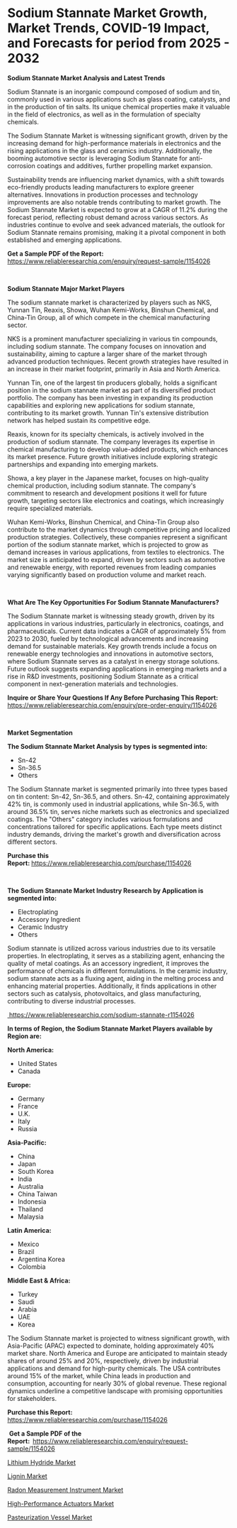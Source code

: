 <p><h1>Sodium Stannate Market Growth, Market Trends, COVID-19 Impact, and Forecasts for period from 2025 - 2032</h1></p><p><strong>Sodium Stannate Market Analysis and Latest Trends</strong></p>
<p><p>Sodium Stannate is an inorganic compound composed of sodium and tin, commonly used in various applications such as glass coating, catalysts, and in the production of tin salts. Its unique chemical properties make it valuable in the field of electronics, as well as in the formulation of specialty chemicals.</p><p>The Sodium Stannate Market is witnessing significant growth, driven by the increasing demand for high-performance materials in electronics and the rising applications in the glass and ceramics industry. Additionally, the booming automotive sector is leveraging Sodium Stannate for anti-corrosion coatings and additives, further propelling market expansion. </p><p>Sustainability trends are influencing market dynamics, with a shift towards eco-friendly products leading manufacturers to explore greener alternatives. Innovations in production processes and technology improvements are also notable trends contributing to market growth. The Sodium Stannate Market is expected to grow at a CAGR of 11.2% during the forecast period, reflecting robust demand across various sectors. As industries continue to evolve and seek advanced materials, the outlook for Sodium Stannate remains promising, making it a pivotal component in both established and emerging applications.</p></p>
<p><strong>Get a Sample PDF of the Report:&nbsp;</strong> <a href="https://www.reliableresearchiq.com/enquiry/request-sample/1154026?utm_campaign=1159&utm_medium=2&utm_source=Github&utm_content=ia&utm_term=01042025&utm_id=sodium-stannate">https://www.reliableresearchiq.com/enquiry/request-sample/1154026</a></p>
<p>&nbsp;</p>
<p><strong>Sodium Stannate Major Market Players</strong></p>
<p><p>The sodium stannate market is characterized by players such as NKS, Yunnan Tin, Reaxis, Showa, Wuhan Kemi-Works, Binshun Chemical, and China-Tin Group, all of which compete in the chemical manufacturing sector.</p><p>NKS is a prominent manufacturer specializing in various tin compounds, including sodium stannate. The company focuses on innovation and sustainability, aiming to capture a larger share of the market through advanced production techniques. Recent growth strategies have resulted in an increase in their market footprint, primarily in Asia and North America.</p><p>Yunnan Tin, one of the largest tin producers globally, holds a significant position in the sodium stannate market as part of its diversified product portfolio. The company has been investing in expanding its production capabilities and exploring new applications for sodium stannate, contributing to its market growth. Yunnan Tin's extensive distribution network has helped sustain its competitive edge.</p><p>Reaxis, known for its specialty chemicals, is actively involved in the production of sodium stannate. The company leverages its expertise in chemical manufacturing to develop value-added products, which enhances its market presence. Future growth initiatives include exploring strategic partnerships and expanding into emerging markets.</p><p>Showa, a key player in the Japanese market, focuses on high-quality chemical production, including sodium stannate. The company's commitment to research and development positions it well for future growth, targeting sectors like electronics and coatings, which increasingly require specialized materials.</p><p>Wuhan Kemi-Works, Binshun Chemical, and China-Tin Group also contribute to the market dynamics through competitive pricing and localized production strategies. Collectively, these companies represent a significant portion of the sodium stannate market, which is projected to grow as demand increases in various applications, from textiles to electronics. The market size is anticipated to expand, driven by sectors such as automotive and renewable energy, with reported revenues from leading companies varying significantly based on production volume and market reach.</p></p>
<p>&nbsp;</p>
<p><strong>What Are The Key Opportunities For Sodium Stannate Manufacturers?</strong></p>
<p><p>The Sodium Stannate market is witnessing steady growth, driven by its applications in various industries, particularly in electronics, coatings, and pharmaceuticals. Current data indicates a CAGR of approximately 5% from 2023 to 2030, fueled by technological advancements and increasing demand for sustainable materials. Key growth trends include a focus on renewable energy technologies and innovations in automotive sectors, where Sodium Stannate serves as a catalyst in energy storage solutions. Future outlook suggests expanding applications in emerging markets and a rise in R&D investments, positioning Sodium Stannate as a critical component in next-generation materials and technologies.</p></p>
<p><strong>Inquire or Share Your Questions If Any Before Purchasing This Report:</strong> <a href="https://www.reliableresearchiq.com/enquiry/pre-order-enquiry/1154026?utm_campaign=1159&utm_medium=2&utm_source=Github&utm_content=ia&utm_term=01042025&utm_id=sodium-stannate">https://www.reliableresearchiq.com/enquiry/pre-order-enquiry/1154026</a></p>
<p>&nbsp;</p>
<p><strong>Market Segmentation</strong></p>
<p><strong>The Sodium Stannate Market Analysis by types is segmented into:</strong></p>
<p><ul><li>Sn-42</li><li>Sn-36.5</li><li>Others</li></ul></p>
<p><p>The Sodium Stannate market is segmented primarily into three types based on tin content: Sn-42, Sn-36.5, and others. Sn-42, containing approximately 42% tin, is commonly used in industrial applications, while Sn-36.5, with around 36.5% tin, serves niche markets such as electronics and specialized coatings. The "Others" category includes various formulations and concentrations tailored for specific applications. Each type meets distinct industry demands, driving the market's growth and diversification across different sectors.</p></p>
<p><strong>Purchase this Report:&nbsp;</strong><a href="https://www.reliableresearchiq.com/purchase/1154026?utm_campaign=1159&utm_medium=2&utm_source=Github&utm_content=ia&utm_term=01042025&utm_id=sodium-stannate">https://www.reliableresearchiq.com/purchase/1154026</a></p>
<p>&nbsp;</p>
<p><strong>The Sodium Stannate Market Industry Research by Application is segmented into:</strong></p>
<p><ul><li>Electroplating</li><li>Accessory Ingredient</li><li>Ceramic Industry</li><li>Others</li></ul></p>
<p><p>Sodium stannate is utilized across various industries due to its versatile properties. In electroplating, it serves as a stabilizing agent, enhancing the quality of metal coatings. As an accessory ingredient, it improves the performance of chemicals in different formulations. In the ceramic industry, sodium stannate acts as a fluxing agent, aiding in the melting process and enhancing material properties. Additionally, it finds applications in other sectors such as catalysis, photovoltaics, and glass manufacturing, contributing to diverse industrial processes.</p></p>
<p><a href="https://www.reliableresearchiq.com/sodium-stannate-r1154026?utm_campaign=1159&utm_medium=2&utm_source=Github&utm_content=ia&utm_term=01042025&utm_id=sodium-stannate">&nbsp;https://www.reliableresearchiq.com/sodium-stannate-r1154026</a></p>
<p><strong>In terms of Region, the Sodium Stannate Market Players available by Region are:</strong></p>
<p>
    <p> <strong> North America: </strong>
        <ul>
            <li>United States</li>
            <li>Canada</li>
        </ul>
        </p> 
    <p> <strong> Europe: </strong>
        <ul>
            <li>Germany</li>
            <li>France</li>
            <li>U.K.</li>
            <li>Italy</li>
            <li>Russia</li>
        </ul>
        </p> 
    <p> <strong> Asia-Pacific: </strong>
        <ul>
            <li>China</li>
            <li>Japan</li>
            <li>South Korea</li>
            <li>India</li>
            <li>Australia</li>
            <li>China Taiwan</li>
            <li>Indonesia</li>
            <li>Thailand</li>
            <li>Malaysia</li>
        </ul>
        </p> 
    <p> <strong> Latin America: </strong>
        <ul>
            <li>Mexico</li>
            <li>Brazil</li>
            <li>Argentina Korea</li>
            <li>Colombia</li>
        </ul>
        </p> 
    <p> <strong> Middle East & Africa: </strong>
        <ul>
            <li>Turkey</li>
            <li>Saudi</li>
            <li>Arabia</li>
            <li>UAE</li>
            <li>Korea</li>
        </ul>
    </p>
    </p>
<p><p>The Sodium Stannate market is projected to witness significant growth, with Asia-Pacific (APAC) expected to dominate, holding approximately 40% market share. North America and Europe are anticipated to maintain steady shares of around 25% and 20%, respectively, driven by industrial applications and demand for high-purity chemicals. The USA contributes around 15% of the market, while China leads in production and consumption, accounting for nearly 30% of global revenue. These regional dynamics underline a competitive landscape with promising opportunities for stakeholders.</p></p>
<p><strong>Purchase this Report: </strong><a href="https://www.reliableresearchiq.com/purchase/1154026?utm_campaign=1159&utm_medium=2&utm_source=Github&utm_content=ia&utm_term=01042025&utm_id=sodium-stannate">https://www.reliableresearchiq.com/purchase/1154026</a></p>
<p>&nbsp;<strong>Get a Sample PDF of the Report:&nbsp;&nbsp;</strong><a href="https://www.reliableresearchiq.com/enquiry/request-sample/1154026?utm_campaign=1159&utm_medium=2&utm_source=Github&utm_content=ia&utm_term=01042025&utm_id=sodium-stannate">https://www.reliableresearchiq.com/enquiry/request-sample/1154026</a></p>
<p><strong></strong></p>
<p><p><a href="https://github.com/edderkoliso1/Market-Research-Report-List-1/blob/main/lithium-hydride-market.md?utm_campaign=1159&utm_medium=2&utm_source=Github&utm_content=ia&utm_term=01042025&utm_id=sodium-stannate">Lithium Hydride Market</a></p><p><a href="https://github.com/sarialahipff/Market-Research-Report-List-1/blob/main/lignin-market.md?utm_campaign=1159&utm_medium=2&utm_source=Github&utm_content=ia&utm_term=01042025&utm_id=sodium-stannate">Lignin Market</a></p><p><a href="https://www.linkedin.com/pulse/acomprehensive-analysis-radon-measurement-instrument-saoif?utm_campaign=1159&utm_medium=2&utm_source=Github&utm_content=ia&utm_term=01042025&utm_id=sodium-stannate">Radon Measurement Instrument Market</a></p><p><a href="https://www.linkedin.com/pulse/future-trends-competition-high-performance-actuators-market-ocfgf?utm_campaign=1159&utm_medium=2&utm_source=Github&utm_content=ia&utm_term=01042025&utm_id=sodium-stannate">High-Performance Actuators Market</a></p><p><a href="https://www.linkedin.com/pulse/examining-future-pasteurization-vessel-market-trend-analysis-vztzf?utm_campaign=1159&utm_medium=2&utm_source=Github&utm_content=ia&utm_term=01042025&utm_id=sodium-stannate">Pasteurization Vessel Market</a></p></p>